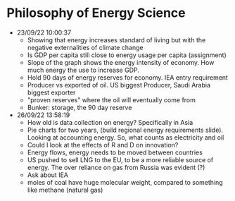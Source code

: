 # Philosophy of Energy Science

* 23/09/22 10:00:37
    * Showing that energy increases standard of living but with the negative externalities of climate change
    * Is GDP per capita still close to energy usage per capita (assignment)
    * Slope of the graph shows the energy intensity of economy. How much energy the use to increase GDP.
    * Hold 90 days of energy reserves for economy. IEA entry requirement
    * Producer vs exported of oil. US biggest Producer, Saudi Arabia biggest exporter 
    * "proven reserves" where the oil will eventually come from
    * Bunker: storage, the 90 day reserve
* 26/09/22 13:58:19 
    * How old is data collection on energy? Specifically in Asia
    * Pie charts for two years, (build regional energy requirements slide). Looking at accounting energy. So, what
      counts as electricity and oil
    * Could I look at the effects of R and D on innovation? 
    * Energy flows, energy needs to be moved between countries
    * US pushed to sell LNG to the EU, to be a more reliable source of energy. The over reliance on gas from Russia was
      evident (?)
    * Ask about IEA
    * moles of coal have huge molecular weight, compared to something like methane (natural gas)
